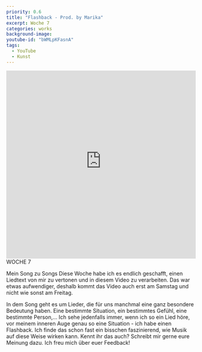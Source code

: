 ```yaml
---
priority: 0.6
title: "Flashback - Prod. by Marika"
excerpt: Woche 7
categories: works
background-image:
youtube-id: "bWMLpKFasnA"
tags:
  - YouTube
  - Kunst
---
```

<span class="image featured"></span>
<iframe width="100%" height="500px" src="https://www.youtube-nocookie.com/embed/bWMLpKFasnA" frameborder="0" allow="autoplay; encrypted-media" allowfullscreen></iframe>
WOCHE 7

Mein Song zu Songs
Diese Woche habe ich es endlich geschafft, einen Liedtext von mir zu vertonen und in diesem Video zu verarbeiten.
Das war etwas aufwendiger, deshalb kommt das Video auch erst am Samstag und nicht wie sonst am Freitag.

In dem Song geht es um Lieder, die für uns manchmal eine ganz besondere Bedeutung haben. Eine bestimmte Situation, ein bestimmtes Gefühl, eine bestimmte Person,... Ich sehe jedenfalls immer, wenn ich so ein Lied höre, vor meinem inneren Auge genau so eine Situation - ich habe einen Flashback.
Ich finde das schon fast ein bisschen faszinierend, wie Musik auf diese Weise wirken kann.
Kennt ihr das auch? Schreibt mir gerne eure Meinung dazu. Ich freu mich über euer Feedback! 
